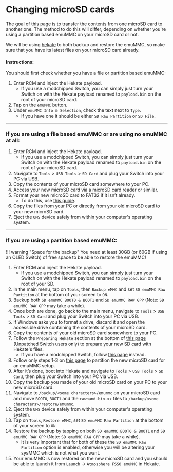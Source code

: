 # Changing microSD cards

The goal of this page is to transfer the contents from one microSD card to another one. The method to do this will differ, depending on whether you're using a partition based emuMMC on your microSD card or not.

We will be using [hekate](https://github.com/CTCaer/hekate/releases/) to both backup and restore the emuMMC, so make sure that you have its latest files on your microSD card already.

#### **Instructions:**

You should first check whether you have a file or partition based emuMMC:

1. Enter RCM and inject the Hekate payload.
    - If you use a modchipped Switch, you can simply just turn your Switch on with the Hekate payload renamed to `payload.bin` on the root of your microSD card.
1.  Tap on the `emuMMC` button.
1.  Under `emuMMC Info & Selection`, check the text next to `Type`.
    - If you have one it should be either `SD Raw Partition` or `SD File`.

-----
### **If you are using a file based emuMMC or are using no emuMMC at all:**

1. Enter RCM and inject the Hekate payload.
    - If you use a modchipped Switch, you can simply just turn your Switch on with the Hekate payload renamed to `payload.bin` on the root of your microSD card.
1. Navigate to `Tools` > `USB Tools` > `SD Card` and plug your Switch into your PC via USB.
1. Copy the contents of your microSD card somewhere to your PC.
1. Access your new microSD card via a microSD card reader or similar.
1. Format your new microSD card to FAT32 if it isn’t already.
    - To do this, use [this guide](https://wiki.hacks.guide/wiki/Formatting_an_SD_card).
1. Copy the files from your PC or directly from your old microSD card to your new microSD card.
1. Eject the `UMS` device safely from within your computer's operating system.

-----
### **If you are using a partition based emuMMC:**

!!! warning "Space for the backup"
    You need at least 30GB (or 60GB if using an OLED Switch) of free space to be able to restore the emuMMC!

1. Enter RCM and inject the Hekate payload.
    - If you use a modchipped Switch, you can simply just turn your Switch on with the Hekate payload renamed to `payload.bin` on the root of your SD.
1.  In the main menu, tap on `Tools`, then `Backup eMMC` and set `SD emuMMC Raw Partition` at the bottom of your screen to `ON`.
1.  Backup both `SD emuMMC BOOT0 & BOOT1` and `SD emuMMC RAW GPP` (Note: `SD emuMMC RAW GPP` may take a while).
1.  Once both are done, go back to the main menu, navigate to `Tools` > `USB Tools` > `SD Card` and plug your Switch into your PC via USB.
1.  If Windows asks you to format a drive, discard it and open the accessible drive containing the contents of your microSD card.
1.  Copy the contents of your old microSD card somewhere to your PC.
1.  Follow the `Preparing Hekate` section at the bottom of [this page](../user_guide/rcm/sending_payload.md) (Unpatched Switch users only) to prepare your new SD card with Hekate's files.
    - If you have a modchipped Switch, follow [this page](../user_guide/modchip/preparing_hekate.md) instead.
1.  Follow only steps 1-3 on [this page](../user_guide/all/partitioning_sd.md) to partition the new microSD card for an emuMMC setup.
1.  After it’s done, boot into Hekate and navigate to `Tools` > `USB Tools` > `SD Card`, then plug your Switch into your PC via USB.
1.  Copy the backup you made of your old microSD card on your PC to your new microSD card.
1. Navigate to `/backup/<some characters>/emummc` on your microSD card and move `BOOT0`, `BOOT1` and the `rawnand.bin.xx` files to `/backup/<some characters>/restore/emummc`.
1. Eject the `UMS` device safely from within your computer's operating system.
1. Tap on `Tools`, `Restore eMMC`, set `SD emuMMC Raw Partition` at the bottom of your screen to `ON`.
1. Restore the backup by tapping on both `SD emuMMC BOOT0 & BOOT1` and `SD emuMMC RAW GPP` (Note: `SD emuMMC RAW GPP` may take a while).
    - It is very important that for both of these the `SD emuMMC Raw Partition` option is enabled, otherwise you will be altering your sysMMC
      which is not what you want.
1. Your emuMMC is now restored on the new microSD card and you should be able to launch it from `Launch` -> `Atmosphere FSS0 emuMMC` in Hekate.
